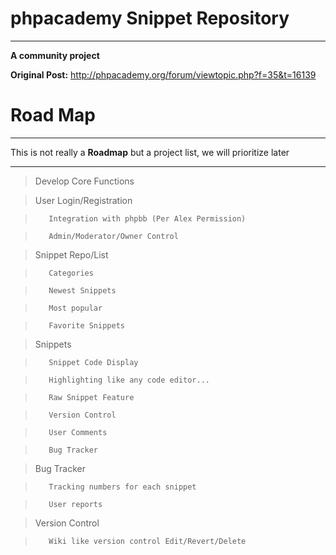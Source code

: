 phpacademy Snippet Repository
=================================
----------------------------------------------------------------
**A community project**

**Original Post:** http://phpacademy.org/forum/viewtopic.php?f=35&t=16139

Road Map
=================================
----------------------------------------------------------------

This is not really a **Roadmap** but a project list, we will prioritize later

----------------------------------------------------------------
> Develop Core Functions

>  	 User Login/Registration

>		 Integration with phpbb (Per Alex Permission)

>		 Admin/Moderator/Owner Control

>	 Snippet Repo/List

>		 Categories

>		 Newest Snippets

>		 Most popular

>		 Favorite Snippets

>	 Snippets

>		 Snippet Code Display

>		 Highlighting like any code editor...

>		 Raw Snippet Feature

>		 Version Control

>		 User Comments

>		 Bug Tracker

>	 Bug Tracker

>		 Tracking numbers for each snippet

>		 User reports

>	 Version Control

>		 Wiki like version control Edit/Revert/Delete